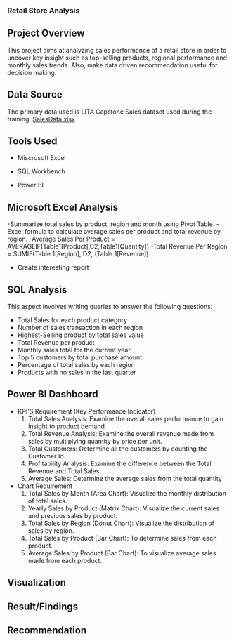 ### Retail Store Analysis

## Project Overview
This project aims at analyzing sales performance of a retail store in order to uncover key insight such as top-selling products, regional performance and monthly sales trends.
Also, make data driven recommendation useful for decision making.

## Data Source
The primary data used is LITA Capstone Sales dataset used during the training. [SalesData.xlsx](https://github.com/user-attachments/files/17551493/SalesData.xlsx)

## Tools Used
 - Miscrosoft Excel
 - SQL Workbench

 - Power BI

## Microsoft Excel Analysis

 -Summarize total sales by product, region and month using Pivot Table.
 -Excel formula to calculate average sales per product and total revenue by region.
   -Average Sales Per Product = AVERAGEIF(Table1[Product],C2,Table1[Quantity])
   -Total Revenue Per Region = SUMIF(Table 1[Region], D2, (Table 1[Revenue])
 - Create interesting report

## SQL Analysis
 This aspect involves writing queries to answer the following questions:
  - Total Sales for each product category
  - Number of sales transaction in each region
  - Highest-Selling product by total sales value
  - Total Revenue per product
  - Monthly sales total for the current year
  - Top 5 customers by total purchase amount.
  - Percentage of total sales by each region
  - Products with no sales in the last quarter


## Power BI Dashboard 

 - KPI'S Requirement (Key Performance Indicator)
    1. Total Sales Analysis: Examine the overall sales performance to gain insight to product demand.
    2. Total Revenue Analysis: Examine the overall revenue made from sales by multiplying quantity by price per unit.
    3. Total Customers: Determine all the customers by counting the Customer Id.
    4. Profitability Analysis: Examine the difference between the Total Revenue and Total Sales.
    5. Average Sales: Determine the average sales from the total quantity
 - Chart Requirement
   1. Total Sales by Month (Area Chart): Visualize the monthly distribution of total sales.
   2. Yearly Sales by Product (Matrix Chart): Visualize the current sales and previous sales by product.
   3. Total Sales by Region (Donut Chart): Visualize the distribution of sales by region.
   4. Total Sales by Product (Bar Chart): To determine sales from each product.
   5. Average Sales by Product (Bar Chart): To visualize average sales made from each product.

## Visualization




## Result/Findings




## Recommendation
